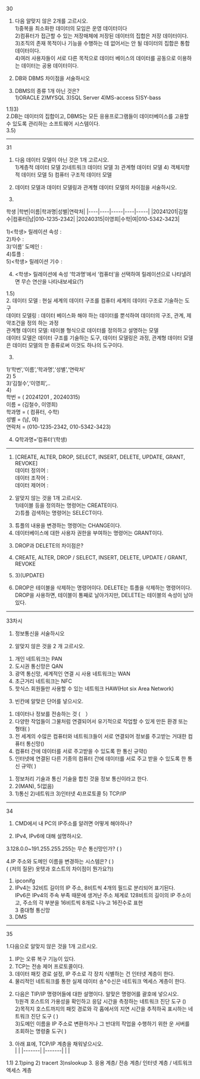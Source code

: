30  
1. 다음 알맞지 않은 2개를 고르시오.  
1)중복을 최소화한 데이터의 모임은 운영 데이터이다  
2)컴퓨터가 접근할 수 있는 저장매체에 저장된 데이터의 집합은 저장 데이터이다.  
3)조직의 존재 목적이나 기능을 수행하는 데 없어서는 안 될 데이터의 집합은 통합데이터이다.  
4)여러 사용자들이 서로 다른 목적으로 데이터 베이스의 데이터를 공동으로 이용하는 데이터는 공용 데이터이다.  
  
2. DB와 DBMS 차이점을 서술하시오  

3. DBMS의 종류 1개 아닌 것은?  
1)ORACLE 2)MYSQL 3)SQL Server 4)MS-access 5)SY-bass  

1.1)3)   
2.DB는 데이터의 집합이고, DBMS는 모든 응용프로그램들이 데이터베이스를 고용할 수 있도록 관리하는 소프트웨어 시스템이다.  
3.5)  

-------------------
  
31  
1. 다음 데이터 모델이 아닌 것은 1개 고르시오.  
1)계층적 데이터 모델 2)네트워크 데이터 모델 3) 관계형 데이터 모델 4) 객체지향적 데이터 모델 5) 컴퓨터 구조적 데이터 모델  
  
2. 데이터 모델과 데이터 모델링과 관계형 데이터 모델의 차이점을 서술하시오.  
  
3.  
학생
|학번|이름|학과명|성별|연락처|
|----|----|-----|----|-----|
|20241201|김철수|컴퓨터|남|010-1235-2342|
|20240315|이영희|수학|여|010-5342-3423|

  
1)<학생> 릴레이션 속성 :  
2)차수 :   
3)‘이름’ 도메인 :  
4)튜플 :   
5)<학생> 릴레이션 기수 :   

4. <학생> 릴레이션에 속성 ‘학과명’에서 ‘컴퓨터’을 선택하여 릴레이션으로 나타낼려면 무슨 연산을 나타내보세요(?)  



1.5)  
2. 데이터 모델 : 현실 세계의 데이터 구조를 컴퓨터 세계의 데이터 구조로 기술하는 도구  
   데이터 모델링 : 데이터 베이스화 해야 하는 데이터를 뿐석하여 데이터의 구조, 관계, 제약조건을 정의 하는 과정  
   관계형 데이터 모델: 테이블 형식으로 데이터를 정의하고 설명하는 모델  
 데이터 모델은 데이터 구조를 기술하는 도구, 데이터 모델링은 과정, 관계형 데이터 모델은 데이터 모델의 한 종류로써 이것도 하나의 도구이다.  

3.  
1)‘학번’,‘이름’,‘학과명’,‘성별’,‘연락처’   
2) 5   
3)‘김철수’,‘이영희’,..   
4)  
학번 = ( 20241201 , 20240315)   
이름 = (김철수, 이영희)  
학과명 = ( 컴퓨터, 수학)  
성별 = (남, 여)  
연락처 = (010-1235-2342, 010-5342-3423)  

4. Q학과명=‘컴퓨터’(학생)  


--------  
1. [CREATE, ALTER, DROP, SELECT, INSERT, DELETE, UPDATE, GRANT, REVOKE]  
데이터 정의어 :   
데이터 조작어 :  
데이터 제어어 :  
  
2. 알맞지 않는 것을 1개 고르시오.  
1)테이블 등을 정의하는 명령어는 CREATE이다.  
2)튜플 검색하는 명령어는 SELECT이다.  
3) 튜플의 내용을 변경하는 명령어는 CHANGE이다.  
4) 데이터베이스에 대한 사용자 권한을 부여하는 명령어는 GRANT이다.  
  
3. DROP과 DELETE의 차이점은?  


1. CREATE, ALTER, DROP / SELECT, INSERT, DELETE, UPDATE / GRANT, REVOKE  
2. 3)(UPDATE)  
3. DROP은 테이블을 삭제하는 명령어이다. DELETE는 튜플을 삭제하는 명령어이다. DROP을 사용하면, 테이블이 통째로 날아가지만, DELETE는 테이블의 속성이 남아있다.  

-----------
33차시  
  
1. 정보통신을 서술하시오  

2. 알맞지 않은 것을 2 개 고르시오.  
1) 개인 네트워크는 PAN  
2) 도시권 통신망은 QAN  
3) 광역 통신망, 세계적인 연결 시 사용 네트워크는 WAN  
4) 초근거리 네트워크는 NFC  
5) 핫식스 회원들만 사용할 수 있는 네트워크 HAW(Hot six Area Network)  

3. 빈칸에 알맞은 단어를 넣으시오.  
1) 데이터나 정보를 전송하는 것 (　）  
2) 다양한 작업들이 그물처럼 연결되어서 유기적으로 작업할 수 있게 만든 환경 또는 형태( )  
3) 전 세계의 수많은 컴퓨터와 네트워크들이 서로 연결되어 정보를 주고받는 거대한 컴퓨터 통신망()  
4) 컴퓨터 간에 데이터를 서로 주고받을 수 있도록 한 통신 규약()  
5) 인터넷에 연결된 다른 기종의 컴퓨터 간에 데이터를 서로 주고 받을 수 있도록 한 통신 규약( )   
  
1. 정보처리 기술과 통신 기술을 합친 것을 정보 통신이라고 한다.  
2. 2(MAN), 5(없음)  
3. 1)통신 2)네트워크 3)인터넷 4)프로토콜 5) TCP/IP  
  
-------------------
34  
1. CMD에서 내 PC의 IP주소를 알려면 어떻게 해야하나?  
  
2. IPv4, IPv6에 대해 설명하시오.  
  
3.128.0.0~191.255.255.255는 무슨 통신망인가? ( )  
  
4.IP 주소와 도메인 이름을 변경하는 시스템은? ( )  
( (저의 질문) 옷텟과 호스트의 차이점이 뭔가요?))  


1. ipconifg  
2. IPv4는 32비트 길이의 IP 주소, 8비트씩 4개의 필드로 분리되어 표기된다.  
IPv6은 IPv4의 주속 부족 때문에 생겨난 주소 체계로 128비트의 길이의 IP 주소이고, 주소의 각 부분을 16비트씩 8개로 나누고 16진수로 표현  
3 중대형 통신망  
4. DMS  
------- 

35  

1.다음으로 알맞지 않은 것을 1개 고르시오.  
1) IP는 오류 복구 기능이 있다.  
2) TCP는 전송 제어 프로토콜이다.  
3) 데이터 패킷 경로 설정, IP 주소로 각 장치 식별하는 건 인터넷 계층이 한다.  
4) 물리적인 네트워크를 통한 실제 데이터 송*수신은 네트워크 엑세스 계층이 한다.  
  
2. 다음은 TIP/IP 명령어들에 대한 설명이다. 알맞은 명령어를 괄호에 넣으시오.  
1)원격 호스트의 가용성을 확인하고 응답 시간을 측정하는 네트워크 진단 도구 ()  
2)목적지 호스트까지의 패킷 경로와 각 홉에서의 지연 시간을 추적하곡 표시하는 네트워크 진단 도구 ( )  
3)도메인 이름을 IP 주소로 변환하거나 그 반대의 작업을 수행하기 위한 운 서버를 조회하는 명령줄 도구( )  

3. 아래 표에, TCP/IP 계층을 채워넣으시오.  
|    |
|-------|
|-------|
|   |

1.1) 
2.1)ping 2) tracert 3)nslookup
3. 응용 계층/ 전송 계층/ 인터넷 계층 / 네트워크 엑세스 계층
